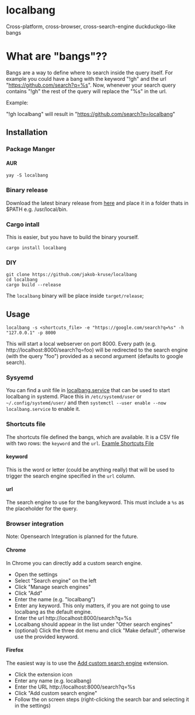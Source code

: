 # localbang

Cross-platform, cross-browser, cross-search-engine duckduckgo-like bangs

# What are "bangs"??

Bangs are a way to define where to search inside the query itself. For example you could have a bang with the keyword "!gh" and the url "https://github.com/search?q=%s".
Now, whenever your search query contains "!gh" the rest of the query will replace the "%s" in the url. 

Example:

"!gh localbang" will result in "https://github.com/search?q=localbang"

## Installation

### Package Manger

#### AUR

    yay -S localbang

### Binary release

Download the latest binary release from [here](https://github.com/jakob-kruse/localbang/releases) and place it in a folder thats in $PATH e.g. /usr/local/bin.

### Cargo intall

This is easier, but you have to build the binary yourself.

    cargo install localbang


### DIY

    git clone https://github.com/jakob-kruse/localbang
    cd localbang
    cargo build --release

The `localbang` binary will be place inside `target/release`;
## Usage

    localbang -s <shortcuts_file> -e "https://google.com/search?q=%s" -h "127.0.0.1" -p 8000

This will start a local webserver on port 8000. Every path (e.g. http://localhost:8000/search?q=foo) will be redirected to the search engine (with the query "foo") provided as a second argument (defaults to google search).

### Sysyemd

You can find a unit file in [localbang.service](example/localbang.service) that can be used to start localbang in systemd. Place this in `/etc/systemd/user` or `~/.config/systemd/user/` and then `systemctl --user enable --now localbang.service` to enable it.

### Shortcuts file

The shortcuts file defined the bangs, which are available. It is a CSV file with two rows: the `keyword` and the `url`. [Examle Shortcuts File](example/shortcuts.csv)

#### keyword

This is the word or letter (could be anything really) that will be used to trigger the search engine specified in the `url` column.

#### url

The search engine to use for the bang/keyword. This must include a `%s` as the placeholder for the query.

### Browser integration

Note: Opensearch Integration is planned for the future.

#### Chrome

In Chrome you can directly add a custom search engine.

- Open the settings
- Select "Search engine" on the left
- Click "Manage search engines"
- Click "Add"
- Enter the name (e.g. "localbang")
- Enter any keyword. This only matters, if you are not going to use localbang as the default engine.
- Enter the url http://localhost:8000/search?q=%s
- Localbang should appear in the list under "Other search engines"
- (optional) Click the three dot menu and click "Make default", otherwise use the provided keyword.

#### Firefox

The easiest way is to use the [Add custom search engine](https://addons.mozilla.org/en-US/firefox/addon/add-custom-search-engine/) extension.

- Click the extension icon
- Enter any name (e.g. localbang)
- Enter the URL http://localhost:8000/search?q=%s
- Click "Add custom search engine"
- Follow the on screen steps (right-clicking the search bar and selecting it in the settings)